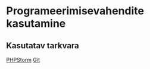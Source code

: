 # Programeerimisevahendite kasutamine
## Kasutatav tarkvara
[PHPStorm](https://www.jetbrains.com/phpstorm/)
[Git](https://git-scm.com/downloads)
